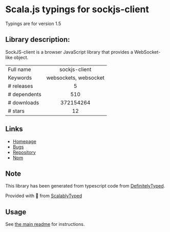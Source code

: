 
# Scala.js typings for sockjs-client

Typings are for version 1.5

## Library description:
SockJS-client is a browser JavaScript library that provides a WebSocket-like object.

|                    |                 |
| ------------------ | :-------------: |
| Full name          | sockjs-client |
| Keywords           | websockets, websocket |
| # releases         | 5 |
| # dependents       | 510 |
| # downloads        | 372154264 |
| # stars            | 12 |

## Links
- [Homepage](http://sockjs.org)
- [Bugs](https://github.com/sockjs/sockjs-client/issues)
- [Repository](https://github.com/sockjs/sockjs-client)
- [Npm](https://www.npmjs.com/package/sockjs-client)
    


## Note
This library has been generated from typescript code from [DefinitelyTyped](https://definitelytyped.org).

Provided with :purple_heart: from [ScalablyTyped](https://github.com/oyvindberg/ScalablyTyped)

## Usage
See [the main readme](../../readme.md) for instructions.


